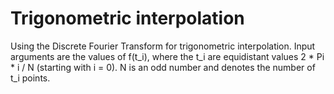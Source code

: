 # Trigonometric interpolation

Using the Discrete Fourier Transform for trigonometric interpolation. 
Input arguments are the values of f(t\_i), where the t\_i are equidistant values 2 * Pi * i / N (starting with i = 0). 
N is an odd number and denotes the number of t\_i points.
